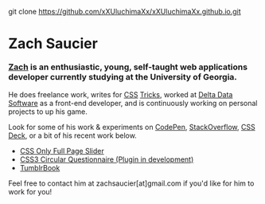 git clone https://github.com/xXUluchimaXx/xXUluchimaXx.github.io.git
<div id="container">
  <div id="content">
    <div id="about">
      <h1>
        <div style='float:left; margin-bottom:20px;'>
          Zach Saucier
        </div>
        <div class="stage">
          <div class="pyramid3d">
            <div class="triangle side1"></div>
            <div class="triangle side2"></div>
            <div class="triangle side3"></div>
            <div class="triangle side4"></div>
          </div>
        </div> 
      </h1>
      <h3 style='clear:both' class="subhead">
        <a href="https://plus.google.com/108495471566196018473/posts">Zach</a> is an enthusiastic, young, self-taught web applications developer currently studying at the University of Georgia.
      </h3>
      <p id='pleft'>
        He does freelance work, writes for <a href="https://css-tricks.com/css-animation-tricks/">CSS</a> <a href="https://css-tricks.com/controlling-css-animations-transitions-javascript/">Tricks</a>, worked at <a href="http://deltadatasoft.com/">Delta Data Software</a> as a front-end developer, and is continuously working on personal projects to up his game.
      </p>
      <p id='pright'>
        Look for some of his work &amp; experiments on <a href="https://codepen.io/Zeaklous">CodePen</a>, <a href="http://stackoverflow.com/users/2065702/zeaklous">StackOverflow</a>, <a href="https://cssdeck.com/user/Zeaklous">CSS Deck</a>, or a bit of his recent work below.
      </p>
      <ul>
        <li><a href="https://cssdeck.com/labs/css-only-full-page-slider">CSS Only Full Page Slider</a></li>
        <li><a href="https://codepen.io/Zeaklous/pen/alpEm">CSS3 Circular Questionnaire (Plugin in development)</a></li>
        <li><a href="https://zachsaucier.com/TumblrBook.html">TumblrBook</a></li>
      </ul>
      <p>
        Feel free to contact him at zachsaucier[at]gmail.com if you'd like for him to work for you!
      </p>
    </div>
  </div>
</div>